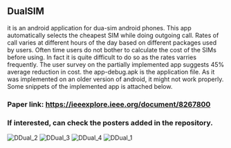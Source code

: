 ## DualSIM
it is an android application for dua-sim android phones. This app automatically selects the cheapest SIM while doing outgoing call. Rates of call varies at different hours of the day based on different packages used by users. Often time users do not bother to calculate the cost of the SIMs before using. In fact it is quite difficult to do so as the rates varries frequently. The user survey on the partially implemented app suggests 45% average reduction in cost.
the app-debug.apk is the application file. As it was implemented on an older version of android, it might not work properly. Some snippets of the implemented app is attached below.
### Paper link: https://ieeexplore.ieee.org/document/8267800
### If interested, can check the posters added in the repository. 

![DDual_2](https://user-images.githubusercontent.com/19349857/100907550-12c88c00-3490-11eb-9aba-af44b7c53f6a.png)
![DDual_3](https://user-images.githubusercontent.com/19349857/100907557-14924f80-3490-11eb-9d42-93ce04904521.png)
![DDual_4](https://user-images.githubusercontent.com/19349857/100907570-1825d680-3490-11eb-9511-8673631a16cf.png)
![DDual_1](https://user-images.githubusercontent.com/19349857/100907574-19ef9a00-3490-11eb-9715-da7c5f944a9f.png)
